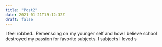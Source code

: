 ```yaml
---
title: "Post2"
date: 2021-01-21T19:12:32Z
draft: false
---
```



I feel robbed.. 
Remenscing on my younger self and how I believe school destroyed my passion for favorite subjects. I subjects I loved s

